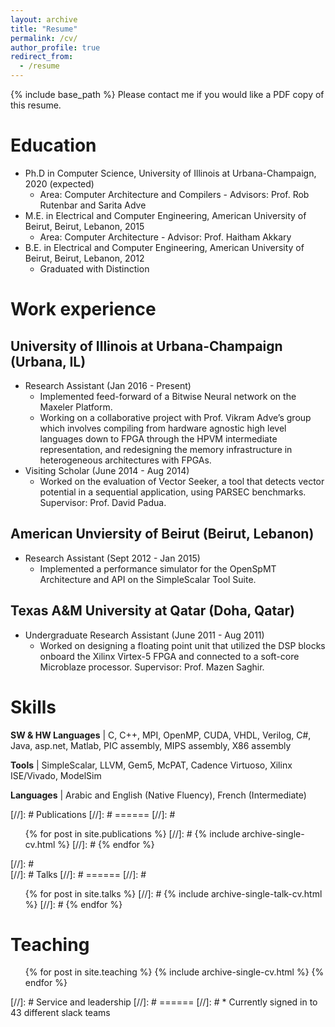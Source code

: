 ```yaml
---
layout: archive
title: "Resume"
permalink: /cv/
author_profile: true
redirect_from:
  - /resume
---
```


{% include base_path %}
Please contact me if you would like a PDF copy of this resume.

Education
======
* Ph.D in Computer Science, University of Illinois at Urbana-Champaign, 2020 (expected)
  * Area: Computer Architecture and Compilers - Advisors: Prof. Rob Rutenbar and Sarita Adve
* M.E. in Electrical and Computer Engineering, American University of Beirut, Beirut, Lebanon, 2015
  * Area: Computer Architecture - Advisor: Prof. Haitham Akkary
* B.E. in Electrical and Computer Engineering, American University of Beirut, Beirut, Lebanon, 2012
  * Graduated with Distinction

Work experience
======

University of Illinois at Urbana-Champaign (Urbana, IL)
------
* Research Assistant (Jan 2016 - Present)
  * Implemented feed-forward of a Bitwise Neural network on the Maxeler Platform.
  * Working on a collaborative project with Prof. Vikram Adve’s group which involves compiling from hardware agnostic high level languages down to FPGA through the HPVM intermediate representation, and redesigning the memory infrastructure in heterogeneous architectures with FPGAs.
* Visiting Scholar (June 2014 - Aug 2014)
  * Worked on the evaluation of Vector Seeker, a tool that detects vector potential in a sequential application, using PARSEC benchmarks. Supervisor: Prof. David Padua.

American Unviersity of Beirut (Beirut, Lebanon)
------
* Research Assistant (Sept 2012 - Jan 2015)
  * Implemented a performance simulator for the OpenSpMT Architecture and API on the SimpleScalar Tool Suite.

Texas A&M University at Qatar (Doha, Qatar)
------
* Undergraduate Research Assistant (June 2011 - Aug 2011)
  * Worked on designing a floating point unit that utilized the DSP blocks onboard the Xilinx Virtex-5 FPGA
and connected to a soft-core Microblaze processor. Supervisor: Prof. Mazen Saghir.

Skills
======

**SW & HW Languages** &#124; C, C++, MPI, OpenMP, CUDA, VHDL, Verilog, C#, Java, asp.net, Matlab, PIC assembly, MIPS assembly, X86 assembly 

**Tools** &#124; SimpleScalar, LLVM, Gem5, McPAT, Cadence Virtuoso, Xilinx ISE/Vivado, ModelSim

**Languages** &#124; Arabic and English (Native Fluency), French (Intermediate)

[//]: # Publications
[//]: # ======
[//]: #   <ul>{% for post in site.publications %}
[//]: #     {% include archive-single-cv.html %}
[//]: #   {% endfor %}</ul>
[//]: #   
[//]: # Talks
[//]: # ======
[//]: #   <ul>{% for post in site.talks %}
[//]: #     {% include archive-single-talk-cv.html %}
[//]: #   {% endfor %}</ul>
  
Teaching
======
  <ul>{% for post in site.teaching %}
    {% include archive-single-cv.html %}
  {% endfor %}</ul>
  
[//]: # Service and leadership
[//]: # ======
[//]: # * Currently signed in to 43 different slack teams
